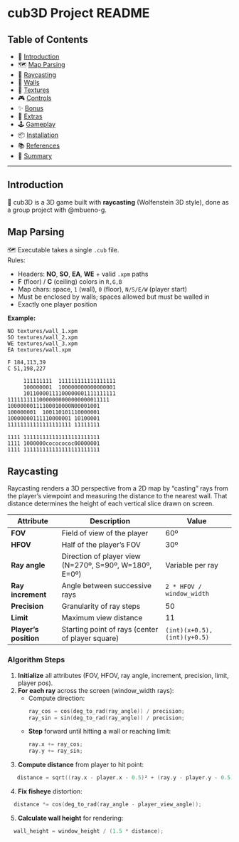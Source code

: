 # cub3D Project README

## Table of Contents
- 🎯 [Introduction](#introduction)  
- 🗺️ [Map Parsing](#map-parsing)  
- 🎥 [Raycasting](#raycasting)  
- 🧱 [Walls](#walls)  
- 🎨 [Textures](#textures)  
- 🎮 [Controls](#controls)  
- ✨ [Bonus](#bonus)  
- 🚀 [Extras](#extras)  
- 🕹️ [Gameplay](#gameplay)  
- 📦 [Installation](#installation)  
- 📚 [References](#references)  
- 📝 [Summary](#summary)  

---

## Introduction
🎯 cub3D is a 3D game built with **raycasting** (Wolfenstein 3D style), done as a group project with @mbueno-g.

## Map Parsing
🗺️ Executable takes a single `.cub` file.  
Rules:
- Headers: **NO**, **SO**, **EA**, **WE** + valid `.xpm` paths  
- **F** (floor) / **C** (ceiling) colors in `R,G,B`  
- Map chars: space, `1` (wall), `0` (floor), `N/S/E/W` (player start)  
- Must be enclosed by walls; spaces allowed but must be walled in  
- Exactly one player position  

**Example:**
```text
NO textures/wall_1.xpm
SO textures/wall_2.xpm
WE textures/wall_3.xpm
EA textures/wall.xpm

F 184,113,39
C 51,198,227

     111111111  111111111111111111
     100000001  100000000000000001
     10110000111100000001111111111
11111111110000000000000000011111
10000000111100010000N00001001
100000001  100110101110000001
10000000111110000001 10100001
11111111111111111111 11111111
     
1111 111111111111111111111111
1111 1000000cococococ00000001
1111 111111111111111111111111
```
## Raycasting
Raycasting renders a 3D perspective from a 2D map by “casting” rays from the player’s viewpoint and measuring the distance to the nearest wall. That distance determines the height of each vertical slice drawn on screen.

| Attribute            | Description                                     | Value                      |
|----------------------|-------------------------------------------------|----------------------------|
| **FOV**              | Field of view of the player                     | 60º                        |
| **HFOV**             | Half of the player’s FOV                        | 30º                        |
| **Ray angle**        | Direction of player view (N=270º, S=90º, W=180º, E=0º) | Variable per ray          |
| **Ray increment**    | Angle between successive rays                   | `2 * HFOV / window_width`  |
| **Precision**        | Granularity of ray steps                        | 50                         |
| **Limit**            | Maximum view distance                           | 11                         |
| **Player’s position**| Starting point of rays (center of player square)| `(int)(x+0.5), (int)(y+0.5)` |

### Algorithm Steps
1. **Initialize** all attributes (FOV, HFOV, ray angle, increment, precision, limit, player pos).  
2. **For each ray** across the screen (window_width rays):
   - Compute direction:  
     ```c
     ray_cos = cos(deg_to_rad(ray_angle)) / precision;
     ray_sin = sin(deg_to_rad(ray_angle)) / precision;
     ```
   - **Step** forward until hitting a wall or reaching limit:  
     ```c
     ray.x += ray_cos;
     ray.y += ray_sin;
     ```
3. **Compute distance** from player to hit point: 
```c
   distance = sqrt((ray.x - player.x - 0.5)² + (ray.y - player.y - 0.5)²);
```

4. **Fix fisheye** distortion: 
```c
  distance *= cos(deg_to_rad(ray_angle - player_view_angle));
```

5. **Calculate wall height** for rendering:
```c
  wall_height = window_height / (1.5 * distance);
```
